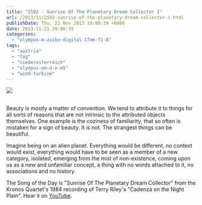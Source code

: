 ```yaml
---
title: "2592 - Sunrise Of The Planetary Dream Collector I"
url: /2013/11/2592-sunrise-of-the-planetary-dream-collector-i.html
publishDate: Thu, 21 Nov 2013 19:00:39 +0000
date: 2013-11-21 20:00:39
categories: 
  - "olympus-m-zuiko-digital-17mm-f1-8"
tags: 
  - "austria"
  - "fog"
  - "niederosterreich"
  - "olympus-om-d-e-m5"
  - "wind-turbine"
---
```

<div class="container">
<div class="center"><a target="_blank" href="https://d25zfm9zpd7gm5.cloudfront.net/1200x1200/2013/20131117_115540-3_lr.jpg"><img src="https://d25zfm9zpd7gm5.cloudfront.net/0600x0600/2013/20131117_115540-3_lr.jpg" /></a></div>
</div>
<br />

Beauty is mostly a matter of convention. We tend to attribute it to things for all sorts of reasons that are not intrinsic to the attributed objects themselves. One example is the coziness of familiarity, that so often is mistaken for a sign of beauty. It is not. The strangest things can be beautiful.

Imagine being on an alien planet. Everything would be different, no context would exist, everything would have to be seen as a member of a new category, isolated, emerging from the mist of non-existence, coming upon us as a new and unfamiliar concept, a thing with no words attached to it, no associations and no history.

 The Song of the Day is "Sunrise Of The Planetary Dream Collector" from the Kronos Quartet's 1984 recording of Terry Riley's "Cadenza on the Night Plain". Hear it on <a href="http://www.youtube.com/watch?v=L1hLjdaUhMI" target="_blank">YouTube</a>.
